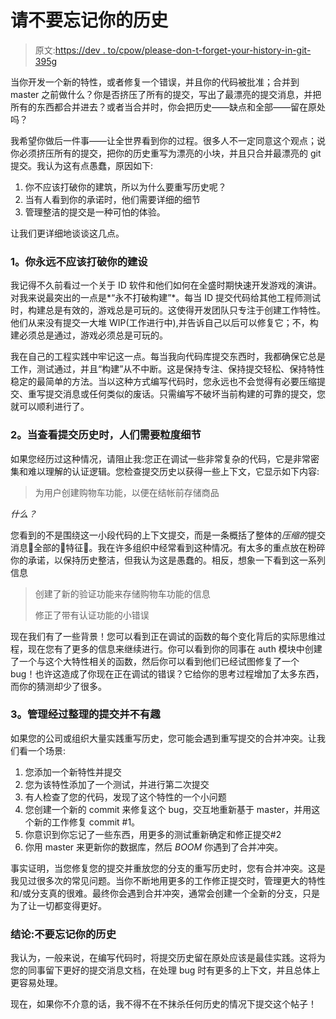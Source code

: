 # 请不要忘记你的历史

> 原文:[https://dev . to/cpow/please-don-t-forget-your-history-in-git-395g](https://dev.to/cpow/please-don-t-forget-your-history-in-git-395g)

当你开发一个新的特性，或者修复一个错误，并且你的代码被批准；合并到 master 之前做什么？你是否挤压了所有的提交，写出了最漂亮的提交消息，并把所有的东西都合并进去？或者当合并时，你会把历史——缺点和全部——留在原处吗？

我希望你做后一件事——让全世界看到你的过程。很多人不一定同意这个观点；说你必须挤压所有的提交，把你的历史重写为漂亮的小块，并且只合并最漂亮的 git 提交。我认为这有点愚蠢，原因如下:

1.  你不应该打破你的建筑，所以为什么要重写历史呢？
2.  当有人看到你的承诺时，他们需要详细的细节
3.  管理整洁的提交是一种可怕的体验。

让我们更详细地谈谈这几点。

### [](#1-you-should-never-be-breaking-your-build)1。你永远不应该打破你的建设

我记得不久前看过一个关于 ID 软件和他们如何在全盛时期快速开发游戏的演讲。对我来说最突出的一点是*“永不打破构建”*。每当 ID 提交代码给其他工程师测试时，构建总是有效的，游戏总是可玩的。这使得开发团队只专注于创建工作特性。他们从来没有提交一大堆 WIP(工作进行中),并告诉自己以后可以修复它；不，构建必须总是通过，游戏必须总是可玩的。

我在自己的工程实践中牢记这一点。每当我向代码库提交东西时，我都确保它总是工作，测试通过，并且“构建”从不中断。这是保持专注、保持提交轻松、保持特性稳定的最简单的方法。当以这种方式编写代码时，您永远也不会觉得有必要压缩提交、重写提交消息或任何类似的废话。只需编写不破坏当前构建的可靠的提交，您就可以顺利进行了。

### [](#2-people-need-granular-detail-when-looking-at-commit-history)2。当查看提交历史时，人们需要粒度细节

如果您经历过这种情况，请阻止我:您正在调试一些非常复杂的代码，它是非常密集和难以理解的认证逻辑。您检查提交历史以获得一些上下文，它显示如下内容:

> 为用户创建购物车功能，以便在结帐前存储商品

*什么？*

您看到的不是围绕这一小段代码的上下文提交，而是一条概括了整体的*压缩的*提交消息👏全部的👏特征👏。我在许多组织中经常看到这种情况。有太多的重点放在粉碎你的承诺，以保持历史整洁，但我认为这是愚蠢的。相反，想象一下看到这一系列信息

> 创建了新的验证功能来存储购物车功能的信息
> 
> 修正了带有认证功能的小错误

现在我们有了一些背景！您可以看到正在调试的函数的每个变化背后的实际思维过程，现在您有了更多的信息来继续进行。你可以看到你的同事在 auth 模块中创建了一个与这个大特性相关的函数，然后你可以看到他们已经试图修复了一个 bug！也许这造成了你现在正在调试的错误？它给你的思考过程增加了太多东西，而你的猜测却少了很多。

### [](#3-managing-groomed-commits-is-not-fun)3。管理经过整理的提交并不有趣

如果您的公司或组织大量实践重写历史，您可能会遇到重写提交的合并冲突。让我们看一个场景:

1.  您添加一个新特性并提交
2.  您为该特性添加了一个测试，并进行第二次提交
3.  有人检查了您的代码，发现了这个特性的一个小问题
4.  您创建一个新的 commit 来修复这个 bug，交互地重新基于 master，并用这个新的工作修复 commit #1。
5.  你意识到你忘记了一些东西，用更多的测试重新确定和修正提交#2
6.  你用 master 来更新你的数据库，然后 *BOOM* 你遇到了合并冲突。

事实证明，当您修复您的提交并重放您的分支的重写历史时，您有合并冲突。这是我见过很多次的常见问题。当你不断地用更多的工作修正提交时，管理更大的特性和/或分支真的很难。最终你会遇到合并冲突，通常会创建一个全新的分支，只是为了让一切都变得更好。

### [](#conclusion-dont-forget-your-history)结论:不要忘记你的历史

我认为，一般来说，在编写代码时，将提交历史留在原处应该是最佳实践。这将为您的同事留下更好的提交消息文档，在处理 bug 时有更多的上下文，并且总体上更容易处理。

现在，如果你不介意的话，我不得不在不抹杀任何历史的情况下提交这个帖子！